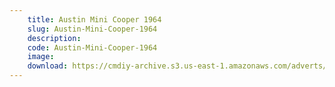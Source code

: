 ```yaml
---
    title: Austin Mini Cooper 1964
    slug: Austin-Mini-Cooper-1964
    description:
    code: Austin-Mini-Cooper-1964
    image:
    download: https://cmdiy-archive.s3.us-east-1.amazonaws.com/adverts/documents/Austin+Mini+Cooper+1964.pdf
---
```

<!-- Content of the page -->

##
        